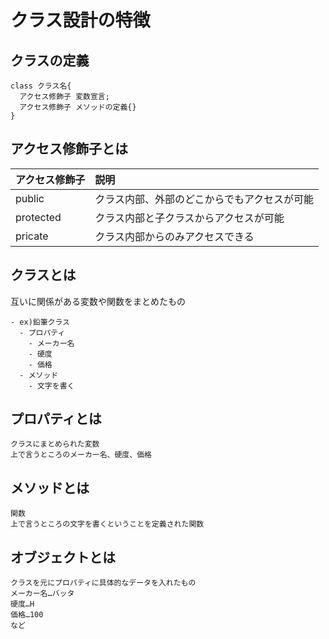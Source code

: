 # クラス設計の特徴

## クラスの定義
```
class クラス名{   
  アクセス修飾子 変数宣言;
  アクセス修飾子 メソッドの定義{}
}
```
## アクセス修飾子とは
|アクセス修飾子|説明|
|:--- |:-- |
| public|クラス内部、外部のどこからでもアクセスが可能|
| protected|クラス内部と子クラスからアクセスが可能|
|pricate|クラス内部からのみアクセスできる|

## クラスとは
互いに関係がある変数や関数をまとめたもの
```
- ex)鉛筆クラス
  - プロパティ
    - メーカー名
    - 硬度
    - 価格
  - メソッド
    - 文字を書く
```

## プロパティとは
    クラスにまとめられた変数
    上で言うところのメーカー名、硬度、価格

## メソッドとは
    関数
    上で言うところの文字を書くということを定義された関数

## オブジェクトとは
    クラスを元にプロパティに具体的なデータを入れたもの
    メーカー名…バッタ
    硬度…H
    価格…100
    など


<!-- 
# 疑似変数this とはなんぞや？？ -->

